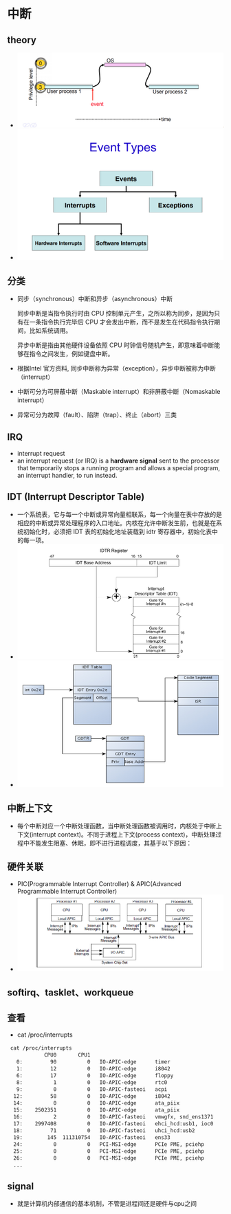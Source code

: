 # 中断

## theory 
* ![event](./assets/20200930211117.png)
* ![event-type](./assets/20200930211156.png)

## 分类
* 同步（synchronous）中断和异步（asynchronous）中断

    同步中断是当指令执行时由 CPU 控制单元产生，之所以称为同步，是因为只有在一条指令执行完毕后 CPU 才会发出中断，而不是发生在代码指令执行期间，比如系统调用。

    异步中断是指由其他硬件设备依照 CPU 时钟信号随机产生，即意味着中断能够在指令之间发生，例如键盘中断。

* 根据Intel 官方资料, 同步中断称为异常（exception），异步中断被称为中断（interrupt）
* 中断可分为可屏蔽中断（Maskable interrupt）和非屏蔽中断（Nomaskable interrupt）
* 异常可分为故障（fault）、陷阱（trap）、终止（abort）三类

## IRQ
* interrupt request 
* an interrupt request (or IRQ) is a **hardware signal** sent to the processor that temporarily stops a running program and allows a special program, an interrupt handler, to run instead. 

## IDT (Interrupt Descriptor Table)
* 一个系统表，它与每一个中断或异常向量相联系，每一个向量在表中存放的是相应的中断或异常处理程序的入口地址。内核在允许中断发生前，也就是在系统初始化时，必须把 IDT 表的初始化地址装载到 idtr 寄存器中，初始化表中的每一项。
* ![idtr](./assets/figure_interruptdispatching_1.png) 
* ![idtr&gdt](./assets/UDT-03282013.jpg)
## 中断上下文
* 每个中断对应一个中断处理函数，当中断处理函数被调用时，内核处于中断上下文(interrupt context)。不同于进程上下文(process context)，中断处理过程中不能发生阻塞、休眠，即不进行进程调度，其基于以下原因：

## 硬件关联
* PIC(Programmable Interrupt Controller) & APIC(Advanced Programmable Interrupt Controller)
* ![pid](./assets/20200930211027.png)


##  softirq、tasklet、workqueue 

## 查看
* cat /proc/interrupts
```
 cat /proc/interrupts 
            CPU0       CPU1       
   0:         90          0   IO-APIC-edge      timer
   1:         12          0   IO-APIC-edge      i8042
   6:         17          0   IO-APIC-edge      floppy
   8:          1          0   IO-APIC-edge      rtc0
   9:          0          0   IO-APIC-fasteoi   acpi
  12:         58          0   IO-APIC-edge      i8042
  14:          0          0   IO-APIC-edge      ata_piix
  15:    2502351          0   IO-APIC-edge      ata_piix
  16:          2          0   IO-APIC-fasteoi   vmwgfx, snd_ens1371
  17:    2997408          0   IO-APIC-fasteoi   ehci_hcd:usb1, ioc0
  18:         71          0   IO-APIC-fasteoi   uhci_hcd:usb2
  19:        145  111310754   IO-APIC-fasteoi   ens33
  24:          0          0   PCI-MSI-edge      PCIe PME, pciehp
  25:          0          0   PCI-MSI-edge      PCIe PME, pciehp
  26:          0          0   PCI-MSI-edge      PCIe PME, pciehp
  ...
```

## signal
* 就是计算机内部通信的基本机制，不管是进程间还是硬件与cpu之间